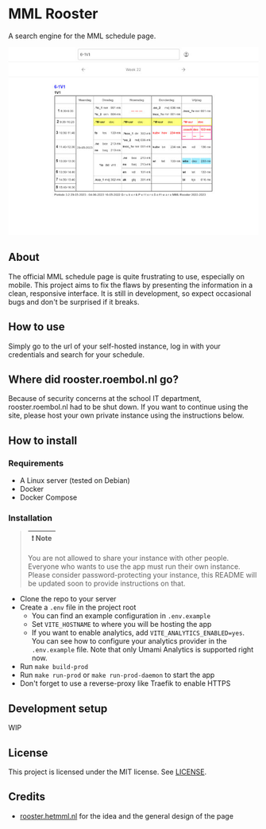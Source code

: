 # MML Rooster

A search engine for the MML schedule page.

![Screenshot](screenshot.jpg)

## About

The official MML schedule page is quite frustrating to use, especially on mobile. This project aims to fix the flaws by presenting the information in a clean, responsive interface. It is still in development, so expect occasional bugs and don't be surprised if it breaks.

## How to use

Simply go to the url of your self-hosted instance, log in with your credentials and search for your schedule.

## Where did rooster.roembol.nl go?

Because of security concerns at the school IT department, rooster.roembol.nl had to be shut down. If you want to continue using the site, please host your own private instance using the instructions below.

## How to install

### Requirements

- A Linux server (tested on Debian)
- Docker
- Docker Compose

### Installation

> | ❗ Note |
> |---------|
> You are not allowed to share your instance with other people. Everyone who wants to use the app must run their own instance. Please consider password-protecting your instance, this README will be updated soon to provide instructions on that.

- Clone the repo to your server
- Create a `.env` file in the project root
  - You can find an example configuration in `.env.example`
  - Set `VITE_HOSTNAME` to where you will be hosting the app
  - If you want to enable analytics, add `VITE_ANALYTICS_ENABLED=yes`. You can see how to configure your analytics provider in the `.env.example` file. Note that only Umami Analytics is supported right now.
- Run `make build-prod`
- Run `make run-prod` or `make run-prod-daemon` to start the app
- Don't forget to use a reverse-proxy like Traefik to enable HTTPS

## Development setup

WIP

## License

This project is licensed under the MIT license. See [LICENSE](LICENSE).

## Credits

- [rooster.hetmml.nl](https://github.com/metiscoderclass/rooster.hetmml.nl) for the idea and the general design of the page
